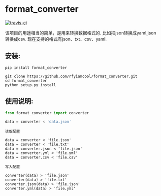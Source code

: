 # format_converter

[![travis-ci](https://travis-ci.org/whg517/format_converter.svg?branch=master)](https://travis-ci.org/whg517/format_converter.svg?branch=master)


该项目的用途相当的简单，是用来转换数据格式的. 比如把json转换成yaml,json转换成csv. 现在支持的格式有json、txt、csv、yaml.

## 安装:
```
pip install format_converter
```

```
git clone https://github.com/rfyiamcool/format_converter.git
cd format_converter
python setup.py install
```

## 使用说明:

```python
from format_converter import converter

data = converter < 'data.json'
```

`读取配置`

```
data = converter < 'file.json'
data = converter < 'file.txt'
data = converter.json < 'file.json'
data = converter.yml < 'file.yml'
data = converter.csv < 'file.csv'
```

`写入配置`

```
converter(data) > 'file.json'
converter(data) > 'file.txt'
converter.json(data) > 'file.json'
converter.yml(data) > 'file.yml'

```

